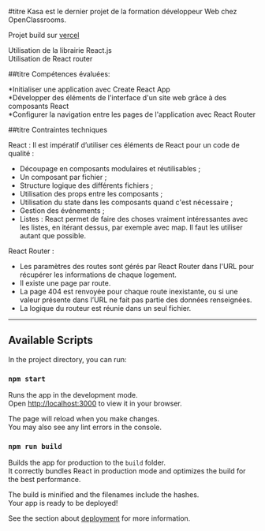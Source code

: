 #titre Kasa est le dernier projet de la formation développeur Web chez OpenClassrooms.

Projet build sur [vercel](https://kasa-p7-open-classrooms.vercel.app/)

Utilisation de la librairie React.js  
Utilisation de React router  

##titre Compétences évaluées:

*Initialiser une application avec Create React App  
*Développer des éléments de l'interface d'un site web grâce à des composants React  
*Configurer la navigation entre les pages de l'application avec React Router  


##titre Contraintes techniques

React :
Il est impératif d’utiliser ces éléments de React pour un code de qualité :
* Découpage en composants modulaires et réutilisables ;
* Un composant par fichier ;
* Structure logique des différents fichiers ;
* Utilisation des props entre les composants ;
* Utilisation du state dans les composants quand c'est nécessaire ;
* Gestion des événements ;
* Listes : React permet de faire des choses vraiment intéressantes avec
les listes, en itérant dessus, par exemple avec map. Il faut les utiliser
autant que possible.

React Router :
* Les paramètres des routes sont gérés par React Router dans l'URL
pour récupérer les informations de chaque logement.
* Il existe une page par route.
* La page 404 est renvoyée pour chaque route inexistante, ou si une
valeur présente dans l’URL ne fait pas partie des données
renseignées.
* La logique du routeur est réunie dans un seul fichier.



------------------------------------

## Available Scripts

In the project directory, you can run:

### `npm start`

Runs the app in the development mode.\
Open [http://localhost:3000](http://localhost:3000) to view it in your browser.

The page will reload when you make changes.\
You may also see any lint errors in the console.


### `npm run build`

Builds the app for production to the `build` folder.\
It correctly bundles React in production mode and optimizes the build for the best performance.

The build is minified and the filenames include the hashes.\
Your app is ready to be deployed!

See the section about [deployment](https://facebook.github.io/create-react-app/docs/deployment) for more information.
